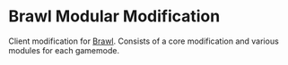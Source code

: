 Brawl Modular Modification
=====
Client modification for [Brawl](http://brawl.com). Consists of a core modification and various modules for each gamemode.

